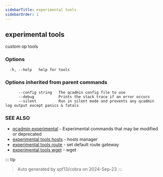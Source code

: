 ```yaml
---
sidebarTitle: experimental tools
sidebarOrder: 1
---
```


## experimental tools

custom op tools

### Options

```
  -h, --help   help for tools
```

### Options inherited from parent commands

```
      --config string   The qcadmin config file to use
      --debug           Prints the stack trace if an error occurs
      --silent          Run in silent mode and prevents any qcadmin log output except panics & fatals
```

### SEE ALSO

* [qcadmin experimental](experimental.md)	 - Experimental commands that may be modified or deprecated
* [experimental tools hosts](experimental_tools_hosts.md)	 - hosts manager
* [experimental tools route](experimental_tools_route.md)	 - set default route gateway
* [experimental tools wget](experimental_tools_wget.md)	 - wget

::: tip
>Auto generated by spf13/cobra on 2024-Sep-23
:::